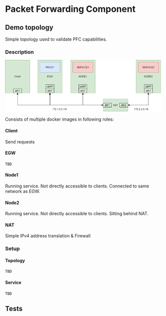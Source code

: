 # Packet Forwarding Component


## Demo topology

Simple topology used to validate PFC capabilities.

### Description

![context](docs/imgs/test_topology.png "Setup with Client, EGW, and Nodes for service proxying using PFC")

Consists of multiple docker images in following roles:

#### Client

Send requests

#### EGW

    TBD

#### Node1

Running service.
Not directly accessible to clients.
Connected to same network as EGW.

#### Node2

Running service.
Not directly accessible to clients.
Sitting behind NAT.

#### NAT

Simple IPv4 address translation & Firewall


### Setup

#### Topology

    TBD

#### Service

    TBD


## Tests
